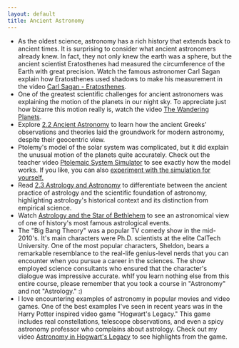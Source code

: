 ```yaml
---
layout: default
title: Ancient Astronomy
---
```


- As the oldest science, astronomy has a rich history that extends back to ancient times. It is surprising to consider what ancient astronomers already knew. In fact, they not only knew the earth was a sphere, but the ancient scientist Eratosthenes had measured the circumference of the Earth with great precision. Watch the famous astronomer Carl Sagan explain how Eratosthenes used shadows to make his measurement in the video [Carl Sagan - Eratosthenes](https://drive.google.com/file/d/13vRI1xYMCKmTURCGRv4pRn0Lrdo_E2Dl/view?usp=sharing).
- One of the greatest scientific challenges for ancient astronomers was explaining the motion of the planets in our night sky. To appreciate just how bizarre this motion really is, watch the video [The Wandering Planets](https://youtu.be/yC8n0fFiQLs).
- Explore [2.2 Ancient Astronomy](https://openstax.org/books/astronomy-2e/pages/2-2-ancient-astronomy) to learn how the ancient Greeks' observations and theories laid the groundwork for modern astronomy, despite their geocentric view.
- Ptolemy's model of the solar system was complicated, but it did explain the unusual motion of the planets quite accurately. Check out the teacher video [Ptolemaic System Simulator](https://youtu.be/vfDD2ywkwME?si=RApmRHwPWQNVXHiT) to see exactly how the model works. If you like, you can also [experiment with the simulation for yourself.](https://storage.googleapis.com/avh-sims/astroUNL/naap/ssm/animations/ptolemaic.html)
- Read [2.3 Astrology and Astronomy](https://openstax.org/books/astronomy-2e/pages/2-3-astrology-and-astronomy) to differentiate between the ancient practice of astrology and the scientific foundation of astronomy, highlighting astrology's historical context and its distinction from empirical science.
- Watch [Astrology and the Star of Bethlehem](https://youtu.be/d-TS7-9O5C8) to see an astronomical view of one of history's most famous astrological events.
- The "Big Bang Theory" was a popular TV comedy show in the mid-2010's. It's main characters were Ph.D. scientists at the elite CalTech University. One of the most popular characters, Sheldon, bears a remarkable resemblance to the real-life genius-level nerds that you can encounter when you pursue a career in the sciences. The show employed science consultants who ensured that the character's dialogue was impressive accurate. whIf you learn nothing else from this entire course, please remember that you took a course in "Astronomy" and not "Astrology." :)
- I love encountering examples of astronomy in popular movies and video games. One of the best examples I've seen in recent years was in the Harry Potter inspired video game "Hogwart's Legacy." This game includes real constellations, telescope observations, and even a spicy astronomy professor who complains about astrology. Check out my video [Astronomy in Hogwart's Legacy](https://youtu.be/_dcZ0rO1WD0?si=aJjkuuH2Gea56Sug) to see highlights from the game. 
